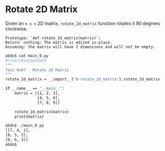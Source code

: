 # Rotate 2D Matrix

Given an `n x n` 2D matrix, `rotate_2d_matrix` function rotates it 90 degrees clockwise.

    Prototype: `def rotate_2d_matrix(matrix)`:
    Return: nothing: The matrix is edited in-place.
    Assuming: the matrix will have 2 dimensions and will not be empty.

```bash
abdo$ cat main_0.py
#!/usr/bin/python3
"""
Test 0x07 - Rotate 2D Matrix
"""
rotate_2d_matrix = __import__('0-rotate_2d_matrix').rotate_2d_matrix

if __name__ == "__main__":
    matrix = [[1, 2, 3],
              [4, 5, 6],
              [7, 8, 9]]

    rotate_2d_matrix(matrix)
    print(matrix)

abdo$ ./main_0.py
[[7, 4, 1],
[8, 5, 2],
[9, 6, 3]]
abdo$
```
